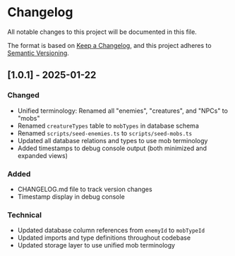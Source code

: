 
# Changelog

All notable changes to this project will be documented in this file.

The format is based on [Keep a Changelog](https://keepachangelog.com/en/1.0.0/),
and this project adheres to [Semantic Versioning](https://semver.org/spec/v2.0.0.html).

## [1.0.1] - 2025-01-22

### Changed
- Unified terminology: Renamed all "enemies", "creatures", and "NPCs" to "mobs"
- Renamed `creatureTypes` table to `mobTypes` in database schema
- Renamed `scripts/seed-enemies.ts` to `scripts/seed-mobs.ts`
- Updated all database relations and types to use mob terminology
- Added timestamps to debug console output (both minimized and expanded views)

### Added
- CHANGELOG.md file to track version changes
- Timestamp display in debug console

### Technical
- Updated database column references from `enemyId` to `mobTypeId`
- Updated imports and type definitions throughout codebase
- Updated storage layer to use unified mob terminology
